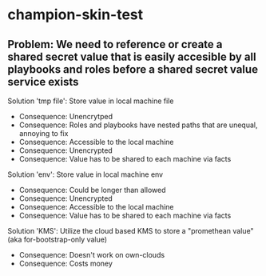 # champion-skin-test


## Problem: We need to reference or create a shared secret value that is easily accesible by all playbooks and roles before a shared secret value service exists

Solution 'tmp file': Store value in local machine file
  - Consequence: Unencrytped
  - Consequence: Roles and playbooks have nested paths that are unequal, annoying to fix
  - Consequence: Accessible to the local machine
  - Consequence: Unencrypted
  - Consequence: Value has to be shared to each machine via facts

Solution 'env': Store value in local machine env
  - Consequence: Could be longer than allowed
  - Consequence: Unencrypted
  - Consequence: Accessible to the local machine
  - Consequence: Value has to be shared to each machine via facts

Solution 'KMS': Utilize the cloud based KMS to store a "promethean value" (aka for-bootstrap-only value)
  - Consequence: Doesn't work on own-clouds
  - Consequence: Costs money